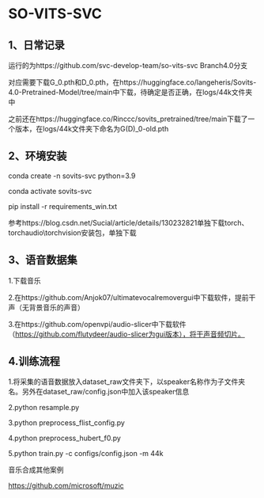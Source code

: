 # SO-VITS-SVC

## 1、日常记录

运行的为https://github.com/svc-develop-team/so-vits-svc Branch4.0分支

对应需要下载G_0.pth和D_0.pth，在https://huggingface.co/langeheris/Sovits-4.0-Pretrained-Model/tree/main中下载，待确定是否正确，在logs/44k文件夹中

之前还在https://huggingface.co/Rinccc/sovits_pretrained/tree/main下载了一个版本，在logs/44k文件夹下命名为G(D)_0-old.pth

## 2、环境安装

conda create -n sovits-svc python=3.9

conda activate sovits-svc

pip install -r requirements_win.txt

参考https://blog.csdn.net/Sucial/article/details/130232821单独下载torch、torchaudio\torchvision安装包，单独下载

## 3、语音数据集

1.下载音乐

2.在https://github.com/Anjok07/ultimatevocalremovergui中下载软件，提前干声（无背景音乐的声音）

3.在https://github.com/openvpi/audio-slicer中下载软件（https://github.com/flutydeer/audio-slicer为gui版本），将干声音频切片。



## 4.训练流程

1.将采集的语音数据放入dataset_raw文件夹下，以speaker名称作为子文件夹名。另外在dataset_raw/config.json中加入该speaker信息

2.python resample.py

3.python preprocess_flist_config.py

4.python preprocess_hubert_f0.py

5.python train.py -c configs/config.json -m 44k





音乐合成其他案例

https://github.com/microsoft/muzic







